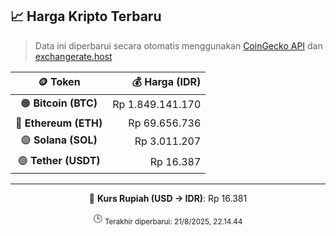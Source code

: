 

<!-- HARGA_KRIPTO -->
## 📈 Harga Kripto Terbaru

> Data ini diperbarui secara otomatis menggunakan [CoinGecko API](https://www.coingecko.com/) dan [exchangerate.host](https://exchangerate.host/)

<div align="center">

| 🪙 Token | 💰 Harga (IDR) |
|:------:|---------------:|
| 🟠 **Bitcoin (BTC)**   | Rp 1.849.141.170 |
| 🔵 **Ethereum (ETH)**  | Rp 69.656.736 |
| 🟣 **Solana (SOL)**    | Rp 3.011.207 |
| 🟢 **Tether (USDT)**   | Rp 16.387 |

---

💱 **Kurs Rupiah (USD → IDR)**: Rp 16.381

🕒 <sub>Terakhir diperbarui: 21/8/2025, 22.14.44</sub>

</div>
<!-- /HARGA_KRIPTO -->